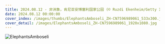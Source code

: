 ```yaml
---
title: 2024.08.12 - 非洲象，肯尼亚安博塞利国家公园 (© Ruzdi Ekenheim/Getty Images)
date: 2024.08.12 00:00:00
cover_index: /images/thumbs/ElephantsAmboseli_ZH-CN7596989061_533x300.jpg
cover_detail: /images/ElephantsAmboseli_ZH-CN7596989061_1920x1080.jpg
---
```


![ElephantsAmboseli](/images/ElephantsAmboseli_ZH-CN7596989061_1920x1080.jpg)
